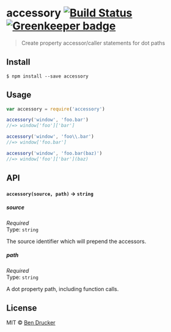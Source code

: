 # accessory [![Build Status](https://travis-ci.org/bendrucker/accessory.svg?branch=master)](https://travis-ci.org/bendrucker/accessory) [![Greenkeeper badge](https://badges.greenkeeper.io/bendrucker/accessory.svg)](https://greenkeeper.io/)

> Create property accessor/caller statements for dot paths


## Install

```
$ npm install --save accessory
```


## Usage

```js
var accessory = require('accessory')

accessory('window', 'foo.bar')
//=> window['foo']['bar']

accessory('window', 'foo\\.bar')
//=> window['foo.bar']

accessory('window', 'foo.bar(baz)')
//=> window['foo']['bar'](baz)
```

## API

#### `accessory(source, path)` -> `string`

##### source

*Required*  
Type: `string`

The source identifier which will prepend the accessors.

##### path

*Required*  
Type: `string`  

A dot property path, including function calls.


## License

MIT © [Ben Drucker](http://bendrucker.me)
